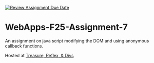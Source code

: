 [![Review Assignment Due Date](https://classroom.github.com/assets/deadline-readme-button-22041afd0340ce965d47ae6ef1cefeee28c7c493a6346c4f15d667ab976d596c.svg)](https://classroom.github.com/a/ltUcE4Dk)
# WebApps-F25-Assignment-7
An assignment on java script modifying the DOM and using anonymous callback functions.

Hosted at [Treasure, Reflex, & Divs](https://44-563-webapps-f25.github.io/webapps-f25-assignment7-Ebooher21/treasure.html)

